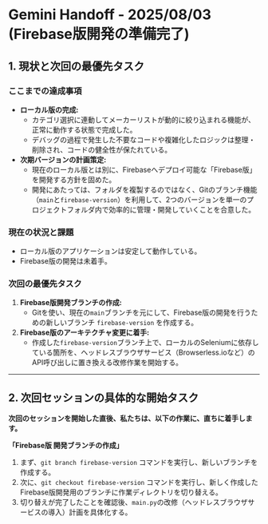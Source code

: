 # Gemini Handoff - 2025/08/03 (Firebase版開発の準備完了)

## 1. 現状と次回の最優先タスク

### ここまでの達成事項
*   **ローカル版の完成:**
    *   カテゴリ選択に連動してメーカーリストが動的に絞り込まれる機能が、正常に動作する状態で完成した。
    *   デバッグの過程で発生した不要なコードや複雑化したロジックは整理・削除され、コードの健全性が保たれている。
*   **次期バージョンの計画策定:**
    *   現在のローカル版とは別に、Firebaseへデプロイ可能な「Firebase版」を開発する方針を固めた。
    *   開発にあたっては、フォルダを複製するのではなく、Gitのブランチ機能（`main`と`firebase-version`）を利用して、2つのバージョンを単一のプロジェクトフォルダ内で効率的に管理・開発していくことを合意した。

### 現在の状況と課題
*   ローカル版のアプリケーションは安定して動作している。
*   Firebase版の開発は未着手。

### 次回の最優先タスク
1.  **Firebase版開発ブランチの作成:**
    *   Gitを使い、現在の`main`ブランチを元にして、Firebase版の開発を行うための新しいブランチ `firebase-version` を作成する。
2.  **Firebase版のアーキテクチャ変更に着手:**
    *   作成した`firebase-version`ブランチ上で、ローカルのSeleniumに依存している箇所を、ヘッドレスブラウザサービス（Browserless.ioなど）のAPI呼び出しに置き換える改修作業を開始する。

---

## 2. 次回セッションの具体的な開始タスク

**次回のセッションを開始した直後、私たちは、以下の作業に、直ちに着手します。**

**「Firebase版 開発ブランチの作成」**

1.  まず、`git branch firebase-version` コマンドを実行し、新しいブランチを作成する。
2.  次に、`git checkout firebase-version` コマンドを実行し、新しく作成したFirebase版開発用のブランチに作業ディレクトリを切り替える。
3.  切り替えが完了したことを確認後、`main.py`の改修（ヘッドレスブラウザサービスの導入）計画を具体化する。